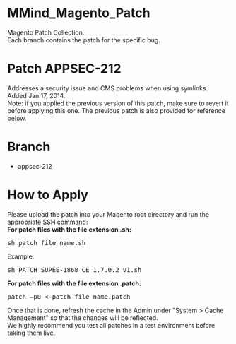 MMind_Magento_Patch
==================

Magento Patch Collection.<br />
Each branch contains the patch for the specific bug.

# Patch APPSEC-212

Addresses a security issue and CMS problems when using symlinks.<br />
Added Jan 17, 2014.<br />
Note: if you applied the previous version of this patch, make sure to revert it before applying this one. The previous patch is also provided for reference below. 

# Branch

- appsec-212

# How to Apply

Please upload the patch into your Magento root directory and run the appropriate SSH command:<br />
**For patch files with the file extension .sh:** 

<pre>
sh patch_file_name.sh
</pre>

Example: 
<pre>
sh PATCH_SUPEE-1868_CE_1.7.0.2_v1.sh
</pre>

**For patch files with the file extension .patch:**

<pre>
patch –p0 < patch_file_name.patch
</pre>

Once that is done, refresh the cache in the Admin under "System > Cache Management" so that the changes will be reflected.<br />
We highly recommend you test all patches in a test environment before taking them live. 